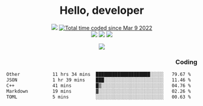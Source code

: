 # <div align='center' >Hello, developer</div>

<div align='center'>
  <a ><img src="https://img.shields.io/badge/dynamic/json?url=https%3A%2F%2Fapi.swo.moe%2Fstats%2Fgithub%2FFree-Aaron-Li&query=count&color=181717&label=GitHub&labelColor=282c34&logo=github&suffix=+follows&cacheSeconds=3600"></a>
  <a href="https://wakatime.com/@fe40087f-8eae-48dc-9950-ad0633db1591"><img src="https://wakatime.com/badge/user/fe40087f-8eae-48dc-9950-ad0633db1591.svg" alt="Total time coded since Mar 9 2022" /></a>
</div>
<div align='center'>
  <a><img src="https://img.shields.io/badge/C%2FC%2B%2B%20-%20%2375664D"></a>
  <a><img src="https://img.shields.io/badge/Kotlin%20-%20%2375664D"></a>
  <a><img src="https://img.shields.io/badge/JavaScript%20-%20%2375664D"></a>
</div>

<p align="center">
  <img src="https://readme-typing-svg.demolab.com/?lines=你好!+开发者;Hello!+ developer&font=Fira%20Code&center=true&width=380&height=50&duration=4000&pause=1000">
</p>


<div align='right'>
  <h3>Coding</h3>
</div>

<!--START_SECTION:waka-->

```txt
Other            11 hrs 34 mins  ████████████████████░░░░░   79.67 %
JSON             1 hr 39 mins    ███░░░░░░░░░░░░░░░░░░░░░░   11.46 %
C++              41 mins         █▒░░░░░░░░░░░░░░░░░░░░░░░   04.76 %
Markdown         19 mins         ▓░░░░░░░░░░░░░░░░░░░░░░░░   02.26 %
TOML             5 mins          ░░░░░░░░░░░░░░░░░░░░░░░░░   00.63 %
```

<!--END_SECTION:waka-->




